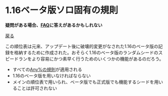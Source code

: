 # 1.16ベータ版ソロ固有の規則

**疑問がある場合、[FAQ](https://www.speedrun.com/mcbe/thread/vdv9t)に答えがあるかもしれない**

[戻る](../README.md)

この順位表は元来、アップデート後に破壊的変更がなされた1.16のベータ版の記録を格納するために作成された。おそらく1.16のベータ版のランダムシードのスピードランをより容易にかつ素早く行うためのいくつかの機能があるのだろう。

* すべての[Any%の規則](../fullgame/any.md)が適用される
* 1.16のベータ版を用いなければならない
* メインの順位表で用いられ、ベータ版でも正式版でも機能するシードを用いることは許可されない

